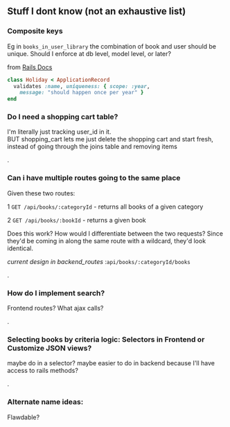 
## Stuff I dont know (not an exhaustive list)



### Composite keys
Eg in `books_in_user_library` the combination of book and user should be unique.
Should I enforce at db level, model level, or later?

from [Rails Docs](https://guides.rubyonrails.org/active_record_validations.html#uniqueness)
```ruby
class Holiday < ApplicationRecord
  validates :name, uniqueness: { scope: :year,
    message: "should happen once per year" }
end
```

### Do I need a shopping cart table?
I'm literally just tracking user_id in it.  
BUT shopping_cart lets me just delete the shopping cart and start fresh, instead
 of going through the joins table and removing items 

.

### Can i have multiple routes going to the same place
Given these two routes:

1 `GET /api/books/:categoryId` - returns all books of a given category

2 `GET /api/books/:bookId` - returns a given book

Does this work?  How would I differentiate between the two
 requests? Since they'd be coming in along the same route with a wildcard, they'd
 look identical.

*current design in backend_routes*
:`api/books/:categoryId/books`

.

### How do I implement search?
Frontend routes?
What ajax calls?

.

### Selecting books by criteria logic: Selectors in Frontend or Customize JSON views?
maybe do in a selector?  maybe easier to do in backend because I'll have access to rails methods?

.

### Alternate name ideas: 
Flawdable?  